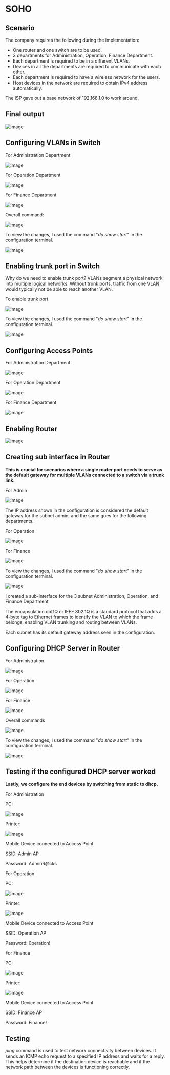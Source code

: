 # SOHO

## Scenario
The company requires the following during the implementation:
- One router and one switch are to be used.
- 3 departments for Administration, Operation, Finance Department.
- Each department is required to be in a different VLANs.
- Devices in all the departments are required to communicate with each other.
- Each department is required to have a wireless network for the users.
- Host devices in the network are required to obtain IPv4 address automatically.

The ISP gave out a base network of 192.168.1.0 to work around.

## Final output

![image](https://github.com/user-attachments/assets/75c298c4-6f4a-4c15-8346-e746c770c9d9)

## Configuring VLANs in Switch
For Administration Department

![image](https://github.com/user-attachments/assets/ae4e3760-7190-489c-accf-2abe441e97ad)

For Operation Department

![image](https://github.com/user-attachments/assets/2d0615c5-b384-4a74-a337-5c06bd8b174a)

For Finance Department

![image](https://github.com/user-attachments/assets/ae925a35-067d-44da-9d7b-6ca43b31c2dd)

Overall command:

![image](https://github.com/user-attachments/assets/eccc1404-a25f-4db6-ab8d-f5c868cc10d1)

To view the changes, I used the command "_do show start_" in the configuration terminal.

![image](https://github.com/user-attachments/assets/1d9069b1-6d41-4c67-88c0-bfbacd83377e)

## Enabling trunk port in Switch
Why do we need to enable trunk port? VLANs segment a physical network into multiple logical networks. Without trunk ports, traffic from one VLAN would typically not be able to reach another VLAN. 

To enable trunk port

![image](https://github.com/user-attachments/assets/119d60d1-794e-4d8b-a1ca-e49cd794318c)

To view the changes, I used the command "_do show start_" in the configuration terminal.

![image](https://github.com/user-attachments/assets/a17350ed-4d05-4ee4-84dc-fa11e2f399d0)

## Configuring Access Points
For Administration Department

![image](https://github.com/user-attachments/assets/6166c44a-fce1-4c0d-a2b2-a5117b832a93)

For Operation Department

![image](https://github.com/user-attachments/assets/48edceaa-ff9f-408a-887c-17d9a44dea11)

For Finance Department

![image](https://github.com/user-attachments/assets/f3d17d76-cccc-4196-8852-70e499767c94)

## Enabling Router

![image](https://github.com/user-attachments/assets/fd43481f-7f6c-41f0-bb75-d0f3e25d2dc5)

## Creating sub interface in Router

**This is crucial for scenarios where a single router port needs to serve as the default gateway for multiple VLANs connected to a switch via a trunk link.**

For Admin

![image](https://github.com/user-attachments/assets/47c70908-9924-49a5-896d-efda6af4a3b2)

The IP address shown in the configuration is considered the default gateway for the subnet admin, and the same goes for the following departments.

For Operation

![image](https://github.com/user-attachments/assets/94c321d1-0083-4bdb-a732-8d5fc9bf48d2)

For Finance

![image](https://github.com/user-attachments/assets/df7bcaeb-51d4-4c7d-b5aa-e5883f5b73e5)

To view the changes, I used the command "_do show start_" in the configuration terminal.

![image](https://github.com/user-attachments/assets/3cb4f93d-34ff-4589-b892-aea954507d50)

I created a sub-interface for the 3 subnet Administration, Operation, and Finance Department

The encapsulation dot1Q or IEEE 802.1Q is a standard protocol that adds a 4-byte tag to Ethernet frames to identify the VLAN to which the frame belongs, enabling VLAN trunking and routing between VLANs. 

Each subnet has its default gateway address seen in the configuration.

## Configuring DHCP Server in Router

For Administration

![image](https://github.com/user-attachments/assets/26a6e7b3-fac0-4d9f-b2ca-3f3528501b8b)

For Operation

![image](https://github.com/user-attachments/assets/394ac4af-e27d-4915-bc79-3ccb19ad0fab)

For Finance

![image](https://github.com/user-attachments/assets/99434a3e-19ec-4c17-9bdc-4d6b802d8968)

Overall commands

![image](https://github.com/user-attachments/assets/ca76221a-d92a-4f04-956e-1433468b3264)

To view the changes, I used the command "_do show start_" in the configuration terminal.

![image](https://github.com/user-attachments/assets/c85ea7d7-67c9-4b9d-8439-e7c7e14a0b20)

## Testing if the configured DHCP server worked

**Lastly, we configure the end devices by switching from static to dhcp.**

For Administration

PC:

![image](https://github.com/user-attachments/assets/95191b3d-f1d7-4f28-9415-c6d7800ba586)

Printer:

![image](https://github.com/user-attachments/assets/69c35716-7402-4e14-92ff-21c71fd05337)

Mobile Device connected to Access Point

SSID: Admin AP

Password: AdminR@cks

For Operation

PC:

![image](https://github.com/user-attachments/assets/d6cf0e17-7321-4384-9afb-3fa804e57907)

Printer:

![image](https://github.com/user-attachments/assets/fb7ff568-a136-4c24-998c-af4b57bc919f)

Mobile Device connected to Access Point

SSID: Operation AP

Password: 0peration!

For Finance

PC:

![image](https://github.com/user-attachments/assets/ce3b3244-9575-4ad0-be4c-6b6a74f1374c)

Printer:

![image](https://github.com/user-attachments/assets/dab5555a-a814-4d09-8377-039823b36aed)

Mobile Device connected to Access Point

SSID: Finance AP

Password: Finance!

## Testing
_ping_ command is used to test network connectivity between devices. It sends an ICMP echo request to a specified IP address and waits for a reply. This helps determine if the destination device is reachable and if the network path between the devices is functioning correctly. 
